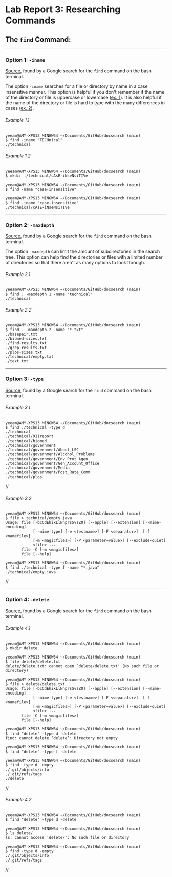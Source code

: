# Lab Report 3: Researching Commands

## The `find` Command:

---
### Option 1: `-iname`
[Source](https://adamtheautomator.com/bash-find/), found by a Google search for the `find` command on the bash terminal.

The option `-iname` searches for a file or directory by name in a case insensitive manner. This option is helpful if you don't remember if the name of the directory or file is uppercase or lowercase ([ex. 1](https://github.com/aym-ie/cse15l-lab-reports/edit/main/lab3.md#example-11)). It is also helpful if the name of the directory or file is hard to type with the many differences in cases ([ex. 2](https://github.com/aym-ie/cse15l-lab-reports/edit/main/lab3.md#example-2)).

###### Example 1.1
```
yeeam@AMY-XPS13 MINGW64 ~/Documents/GitHub/docsearch (main)
$ find -iname "TECHnical"
./technical
```

###### Example 1.2
```
yeeam@AMY-XPS13 MINGW64 ~/Documents/GitHub/docsearch (main)
$ mkdir ./technical/cAsE-iNseNsiTIVe

yeeam@AMY-XPS13 MINGW64 ~/Documents/GitHub/docsearch (main)
$ find -name "case-insensitive"

yeeam@AMY-XPS13 MINGW64 ~/Documents/GitHub/docsearch (main)
$ find -iname "case-insensitive"
./technical/cAsE-iNseNsiTIVe
```

---
### Option 2: `-maxdepth`
[Source](https://adamtheautomator.com/bash-find/), found by a Google search for the `find` command on the bash terminal.

The option `-maxdepth` can limit the amount of subdirectories in the search tree. This option can help find the directories or files with a limited number of directories so that there aren't as many options to look through.

###### Example 2.1
```
yeeam@AMY-XPS13 MINGW64 ~/Documents/GitHub/docsearch (main)
$ find . -maxdepth 1 -name "technical"
./technical
```

###### Example 2.2
```
yeeam@AMY-XPS13 MINGW64 ~/Documents/GitHub/docsearch (main)
$ find . -maxdepth 2 -name "*.txt"
./basepair.txt
./biomed-sizes.txt
./find-results.txt
./grep-results.txt
./plos-sizes.txt
./technical/empty.txt
./text.txt
```

---
### Option 3: `-type`
[Source](https://adamtheautomator.com/bash-find/), found by a Google search for the `find` command on the bash terminal.

###### Example 3.1
```
yeeam@AMY-XPS13 MINGW64 ~/Documents/GitHub/docsearch (main)
$ find ./technical -type d
./technical
./technical/911report
./technical/biomed
./technical/government
./technical/government/About_LSC
./technical/government/Alcohol_Problems
./technical/government/Env_Prot_Agen
./technical/government/Gen_Account_Office
./technical/government/Media
./technical/government/Post_Rate_Comm
./technical/plos
```
//

###### Example 3.2
```
yeeam@AMY-XPS13 MINGW64 ~/Documents/GitHub/docsearch (main)
$ file > technical/empty.java
Usage: file [-bcCdEhikLlNnprsSvzZ0] [--apple] [--extension] [--mime-encoding]
            [--mime-type] [-e <testname>] [-F <separator>]  [-f <namefile>]
            [-m <magicfiles>] [-P <parameter=value>] [--exclude-quiet]
            <file> ...
       file -C [-m <magicfiles>]
       file [--help]

yeeam@AMY-XPS13 MINGW64 ~/Documents/GitHub/docsearch (main)
$ find ./technical -type f -name "*.java"
./technical/empty.java
```
//

---
### Option 4: `-delete`
[Source](https://adamtheautomator.com/bash-find/), found by a Google search for the `find` command on the bash terminal.

###### Example 4.1
```
yeeam@AMY-XPS13 MINGW64 ~/Documents/GitHub/docsearch (main)
$ mkdir delete

yeeam@AMY-XPS13 MINGW64 ~/Documents/GitHub/docsearch (main)
$ file delete/delete.txt
delete/delete.txt: cannot open `delete/delete.txt' (No such file or directory)

yeeam@AMY-XPS13 MINGW64 ~/Documents/GitHub/docsearch (main)
$ file > delete/delete.txt
Usage: file [-bcCdEhikLlNnprsSvzZ0] [--apple] [--extension] [--mime-encoding]
            [--mime-type] [-e <testname>] [-F <separator>]  [-f <namefile>]
            [-m <magicfiles>] [-P <parameter=value>] [--exclude-quiet]
            <file> ...
       file -C [-m <magicfiles>]
       file [--help]

yeeam@AMY-XPS13 MINGW64 ~/Documents/GitHub/docsearch (main)
$ find "delete" -type d -delete
find: cannot delete ‘delete’: Directory not empty

yeeam@AMY-XPS13 MINGW64 ~/Documents/GitHub/docsearch (main)
$ find "delete" -type f -delete

yeeam@AMY-XPS13 MINGW64 ~/Documents/GitHub/docsearch (main)
$ find -type d -empty
./.git/objects/info
./.git/refs/tags
./delete
```
//

###### Example 4.2
```
yeeam@AMY-XPS13 MINGW64 ~/Documents/GitHub/docsearch (main)
$ find "delete" -type d -delete

yeeam@AMY-XPS13 MINGW64 ~/Documents/GitHub/docsearch (main)
$ ls delete/
ls: cannot access 'delete/': No such file or directory

yeeam@AMY-XPS13 MINGW64 ~/Documents/GitHub/docsearch (main)
$ find -type d -empty
./.git/objects/info
./.git/refs/tags
```
//
